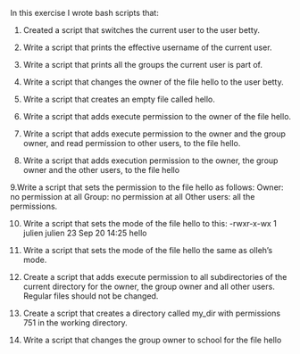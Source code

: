 In this exercise I wrote bash scripts that:

1. Created a script that switches the current user to the user betty.

2. Write a script that prints the effective username of the current user.

3. Write a script that prints all the groups the current user is part of.

4. Write a script that changes the owner of the file hello to the user betty.

5. Write a script that creates an empty file called hello.

6. Write a script that adds execute permission to the owner of the file hello.

7. Write a script that adds execute permission to the owner and the group owner, and read permission to other users, to the file hello.

8. Write a script that adds execution permission to the owner, the group owner and the other users, to the file hello

9.Write a script that sets the permission to the file hello as follows:
Owner: no permission at all
Group: no permission at all
Other users: all the permissions.

10. Write a script that sets the mode of the file hello to this:
-rwxr-x-wx 1 julien julien 23 Sep 20 14:25 hello

11. Write a script that sets the mode of the file hello the same as olleh’s mode.

12. Create a script that adds execute permission to all subdirectories of the current directory for the owner, the group owner and all other users.
Regular files should not be changed.

13. Create a script that creates a directory called my_dir with permissions 751 in the working directory.

14. Write a script that changes the group owner to school for the file hello